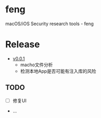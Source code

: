 # feng

macOS/iOS Security research tools - feng

# Release
- [v0.0.1](https://github.com/ac0d3r/feng/releases/tag/v0.0.1)
  - macho文件分析
  - 检测本地App是否可能有注入库的风险

## TODO
- [ ] 修复UI
- ...